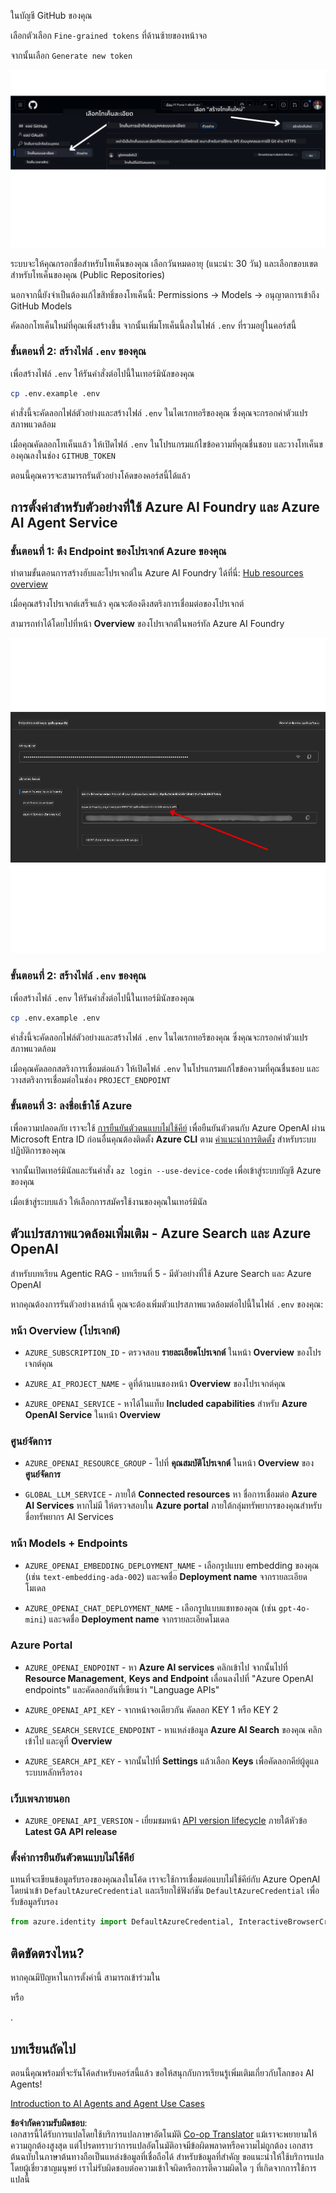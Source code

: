 <!--
CO_OP_TRANSLATOR_METADATA:
{
  "original_hash": "76945069b52a49cd0432ae3e0b0ba22e",
  "translation_date": "2025-07-12T07:50:58+00:00",
  "source_file": "00-course-setup/README.md",
  "language_code": "th"
}
-->
ในบัญชี GitHub ของคุณ

เลือกตัวเลือก `Fine-grained tokens` ที่ด้านซ้ายของหน้าจอ

จากนั้นเลือก `Generate new token`

![Generate Token](../../../translated_images/generate-token.9748d7585dd004cb4119b5aac724baff49c3a85791701b5e8ba3274b037c5b66.th.png)

ระบบจะให้คุณกรอกชื่อสำหรับโทเค็นของคุณ เลือกวันหมดอายุ (แนะนำ: 30 วัน) และเลือกขอบเขตสำหรับโทเค็นของคุณ (Public Repositories)

นอกจากนี้ยังจำเป็นต้องแก้ไขสิทธิ์ของโทเค็นนี้: Permissions -> Models -> อนุญาตการเข้าถึง GitHub Models

คัดลอกโทเค็นใหม่ที่คุณเพิ่งสร้างขึ้น จากนั้นเพิ่มโทเค็นนี้ลงในไฟล์ `.env` ที่รวมอยู่ในคอร์สนี้

### ขั้นตอนที่ 2: สร้างไฟล์ `.env` ของคุณ

เพื่อสร้างไฟล์ `.env` ให้รันคำสั่งต่อไปนี้ในเทอร์มินัลของคุณ

```bash
cp .env.example .env
```

คำสั่งนี้จะคัดลอกไฟล์ตัวอย่างและสร้างไฟล์ `.env` ในไดเรกทอรีของคุณ ซึ่งคุณจะกรอกค่าตัวแปรสภาพแวดล้อม

เมื่อคุณคัดลอกโทเค็นแล้ว ให้เปิดไฟล์ `.env` ในโปรแกรมแก้ไขข้อความที่คุณชื่นชอบ และวางโทเค็นของคุณลงในช่อง `GITHUB_TOKEN`

ตอนนี้คุณควรจะสามารถรันตัวอย่างโค้ดของคอร์สนี้ได้แล้ว

## การตั้งค่าสำหรับตัวอย่างที่ใช้ Azure AI Foundry และ Azure AI Agent Service

### ขั้นตอนที่ 1: ดึง Endpoint ของโปรเจกต์ Azure ของคุณ

ทำตามขั้นตอนการสร้างฮับและโปรเจกต์ใน Azure AI Foundry ได้ที่นี่: [Hub resources overview](https://learn.microsoft.com/en-us/azure/ai-foundry/concepts/ai-resources)

เมื่อคุณสร้างโปรเจกต์เสร็จแล้ว คุณจะต้องดึงสตริงการเชื่อมต่อของโปรเจกต์

สามารถทำได้โดยไปที่หน้า **Overview** ของโปรเจกต์ในพอร์ทัล Azure AI Foundry

![Project Connection String](../../../translated_images/project-endpoint.8cf04c9975bbfbf18f6447a599550edb052e52264fb7124d04a12e6175e330a5.th.png)

### ขั้นตอนที่ 2: สร้างไฟล์ `.env` ของคุณ

เพื่อสร้างไฟล์ `.env` ให้รันคำสั่งต่อไปนี้ในเทอร์มินัลของคุณ

```bash
cp .env.example .env
```

คำสั่งนี้จะคัดลอกไฟล์ตัวอย่างและสร้างไฟล์ `.env` ในไดเรกทอรีของคุณ ซึ่งคุณจะกรอกค่าตัวแปรสภาพแวดล้อม

เมื่อคุณคัดลอกสตริงการเชื่อมต่อแล้ว ให้เปิดไฟล์ `.env` ในโปรแกรมแก้ไขข้อความที่คุณชื่นชอบ และวางสตริงการเชื่อมต่อในช่อง `PROJECT_ENDPOINT`

### ขั้นตอนที่ 3: ลงชื่อเข้าใช้ Azure

เพื่อความปลอดภัย เราจะใช้ [การยืนยันตัวตนแบบไม่ใช้คีย์](https://learn.microsoft.com/azure/developer/ai/keyless-connections?tabs=csharp%2Cazure-cli?WT.mc_id=academic-105485-koreyst) เพื่อยืนยันตัวตนกับ Azure OpenAI ผ่าน Microsoft Entra ID ก่อนอื่นคุณต้องติดตั้ง **Azure CLI** ตาม [คำแนะนำการติดตั้ง](https://learn.microsoft.com/cli/azure/install-azure-cli?WT.mc_id=academic-105485-koreyst) สำหรับระบบปฏิบัติการของคุณ

จากนั้นเปิดเทอร์มินัลและรันคำสั่ง `az login --use-device-code` เพื่อเข้าสู่ระบบบัญชี Azure ของคุณ

เมื่อเข้าสู่ระบบแล้ว ให้เลือกการสมัครใช้งานของคุณในเทอร์มินัล

## ตัวแปรสภาพแวดล้อมเพิ่มเติม - Azure Search และ Azure OpenAI

สำหรับบทเรียน Agentic RAG - บทเรียนที่ 5 - มีตัวอย่างที่ใช้ Azure Search และ Azure OpenAI

หากคุณต้องการรันตัวอย่างเหล่านี้ คุณจะต้องเพิ่มตัวแปรสภาพแวดล้อมต่อไปนี้ในไฟล์ `.env` ของคุณ:

### หน้า Overview (โปรเจกต์)

- `AZURE_SUBSCRIPTION_ID` - ตรวจสอบ **รายละเอียดโปรเจกต์** ในหน้า **Overview** ของโปรเจกต์คุณ

- `AZURE_AI_PROJECT_NAME` - ดูที่ด้านบนของหน้า **Overview** ของโปรเจกต์คุณ

- `AZURE_OPENAI_SERVICE` - หาได้ในแท็บ **Included capabilities** สำหรับ **Azure OpenAI Service** ในหน้า **Overview**

### ศูนย์จัดการ

- `AZURE_OPENAI_RESOURCE_GROUP` - ไปที่ **คุณสมบัติโปรเจกต์** ในหน้า **Overview** ของ **ศูนย์จัดการ**

- `GLOBAL_LLM_SERVICE` - ภายใต้ **Connected resources** หา ชื่อการเชื่อมต่อ **Azure AI Services** หากไม่มี ให้ตรวจสอบใน **Azure portal** ภายใต้กลุ่มทรัพยากรของคุณสำหรับชื่อทรัพยากร AI Services

### หน้า Models + Endpoints

- `AZURE_OPENAI_EMBEDDING_DEPLOYMENT_NAME` - เลือกรูปแบบ embedding ของคุณ (เช่น `text-embedding-ada-002`) และจดชื่อ **Deployment name** จากรายละเอียดโมเดล

- `AZURE_OPENAI_CHAT_DEPLOYMENT_NAME` - เลือกรูปแบบแชทของคุณ (เช่น `gpt-4o-mini`) และจดชื่อ **Deployment name** จากรายละเอียดโมเดล

### Azure Portal

- `AZURE_OPENAI_ENDPOINT` - หา **Azure AI services** คลิกเข้าไป จากนั้นไปที่ **Resource Management**, **Keys and Endpoint** เลื่อนลงไปที่ "Azure OpenAI endpoints" และคัดลอกอันที่เขียนว่า "Language APIs"

- `AZURE_OPENAI_API_KEY` - จากหน้าจอเดียวกัน คัดลอก KEY 1 หรือ KEY 2

- `AZURE_SEARCH_SERVICE_ENDPOINT` - หาแหล่งข้อมูล **Azure AI Search** ของคุณ คลิกเข้าไป และดูที่ **Overview**

- `AZURE_SEARCH_API_KEY` - จากนั้นไปที่ **Settings** แล้วเลือก **Keys** เพื่อคัดลอกคีย์ผู้ดูแลระบบหลักหรือรอง

### เว็บเพจภายนอก

- `AZURE_OPENAI_API_VERSION` - เยี่ยมชมหน้า [API version lifecycle](https://learn.microsoft.com/en-us/azure/ai-services/openai/api-version-deprecation#latest-ga-api-release) ภายใต้หัวข้อ **Latest GA API release**

### ตั้งค่าการยืนยันตัวตนแบบไม่ใช้คีย์

แทนที่จะเขียนข้อมูลรับรองของคุณลงในโค้ด เราจะใช้การเชื่อมต่อแบบไม่ใช้คีย์กับ Azure OpenAI โดยนำเข้า `DefaultAzureCredential` และเรียกใช้ฟังก์ชัน `DefaultAzureCredential` เพื่อรับข้อมูลรับรอง

```python
from azure.identity import DefaultAzureCredential, InteractiveBrowserCredential
```

## ติดขัดตรงไหน?

หากคุณมีปัญหาในการตั้งค่านี้ สามารถเข้าร่วมใน

หรือ

.

## บทเรียนถัดไป

ตอนนี้คุณพร้อมที่จะรันโค้ดสำหรับคอร์สนี้แล้ว ขอให้สนุกกับการเรียนรู้เพิ่มเติมเกี่ยวกับโลกของ AI Agents!

[Introduction to AI Agents and Agent Use Cases](../01-intro-to-ai-agents/README.md)

**ข้อจำกัดความรับผิดชอบ**:  
เอกสารนี้ได้รับการแปลโดยใช้บริการแปลภาษาอัตโนมัติ [Co-op Translator](https://github.com/Azure/co-op-translator) แม้เราจะพยายามให้ความถูกต้องสูงสุด แต่โปรดทราบว่าการแปลอัตโนมัติอาจมีข้อผิดพลาดหรือความไม่ถูกต้อง เอกสารต้นฉบับในภาษาต้นทางถือเป็นแหล่งข้อมูลที่เชื่อถือได้ สำหรับข้อมูลที่สำคัญ ขอแนะนำให้ใช้บริการแปลโดยผู้เชี่ยวชาญมนุษย์ เราไม่รับผิดชอบต่อความเข้าใจผิดหรือการตีความผิดใด ๆ ที่เกิดจากการใช้การแปลนี้